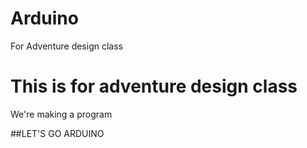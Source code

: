 # Arduino
For Adventure design class

# This is for adventure design class
We're making a program


##LET'S
GO ARDUINO
